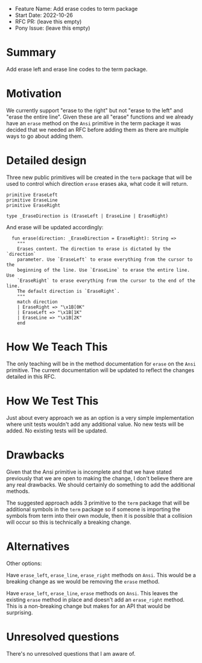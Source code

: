 - Feature Name: Add erase codes to term package
- Start Date: 2022-10-26
- RFC PR: (leave this empty)
- Pony Issue: (leave this empty)

# Summary

Add erase left and erase line codes to the term package.

# Motivation

We currently support "erase to the right" but not "erase to the left" and
"erase the entire line". Given these are all "erase" functions and we already
have an `erase` method on the `Ansi` primitive in the term package it was
decided that we needed an RFC before adding them as there are multiple ways
to go about adding them.

# Detailed design

Three new public primitives will be created in the `term` package that will be
used to control which direction `erase` erases aka, what code it will return.

```pony
primitive EraseLeft
primitive EraseLine
primitive EraseRight

type _EraseDirection is (EraseLeft | EraseLine | EraseRight)
```

And erase will be updated accordingly:

```pony
  fun erase(direction: _EraseDirection = EraseRight): String =>
    """
    Erases content. The direction to erase is dictated by the `direction`
    parameter. Use `EraseLeft` to erase everything from the cursor to the
    beginning of the line. Use `EraseLine` to erase the entire line. Use
    `EraseRight` to erase everything from the cursor to the end of the line.
    The default direction is `EraseRight`.
    """
    match direction
    | EraseRight => "\x1B[0K"
    | EraseLeft => "\x1B[1K"
    | EraseLine => "\x1B[2K"
    end
```

# How We Teach This

The only teaching will be in the method documentation for `erase` on the `Ansi`
primitive. The current documentation will be updated to reflect the changes
detailed in this RFC.

# How We Test This

Just about every approach we as an option is a very simple implementation where
unit tests wouldn't add any additional value. No new tests will be added. No
existing tests will be updated.

# Drawbacks

Given that the Ansi primitive is incomplete and that we have stated previously
that we are open to making the change, I don't believe there are any real
drawbacks. We should certainly do something to add the additional methods.

The suggested approach adds 3 primitive to the `term` package that will be
additional symbols in the `term` package so if someone is importing the symbols
from term into their own module, then it is possible that a collision will
occur so this is technically a breaking change.

# Alternatives

Other options:

Have `erase_left`, `erase_line`, `erase_right` methods on `Ansi`. This would
be a breaking change as we would be removing the `erase` method.

Have `erase_left`, `erase_line`, `erase` methods on `Ansi`. This leaves the
existing `erase` method in place and doesn't add an `erase_right` method. This is a non-breaking change but makes for an API that would be surprising.

# Unresolved questions

There's no unresolved questions that I am aware of.
